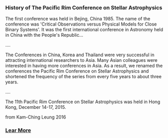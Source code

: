 ### History of The Pacific Rim Conference on Stellar Astrophysics
The first conference was held in Bejing, China 1985. The name of the conference was 'Critical Observations versus Physical Models for Close Binary Systems'. It was the first international conference in Astronomy held in China with the People's Republic...

....

The Conferences in China, Korea and Thailand were very successful in attracting international researchers to Asia. Many Asian colleagues were interested in having more conferences in Asia. As a result, we renamed the conferences the Pacific Rim Conference on Stellar Astrophysics and shortened the frequency of the series from every five years to about three years.

....

The 11th Pacific Rim Conference on Stellar Astrophysics was held in Hong Kong, December 14-17, 2015.

from Kam-Ching Leung 2016

### [Lear More](https://iopscience.iop.org/article/10.1088/1742-6596/728/1/011002)
